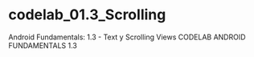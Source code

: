 # codelab_01.3_Scrolling
Android Fundamentals: 1.3 -  Text y Scrolling Views
CODELAB ANDROID FUNDAMENTALS 1.3
